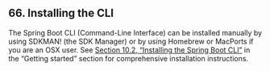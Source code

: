 ## 66. Installing the CLI

The Spring Boot CLI (Command-Line Interface) can be installed manually by using SDKMAN! (the SDK Manager) or by using Homebrew or MacPorts if you are an OSX user. See [Section 10.2, “Installing the Spring Boot CLI”](getting-started-installing-spring-boot.html#getting-started-installing-the-cli) in the “Getting started” section for comprehensive installation instructions.
